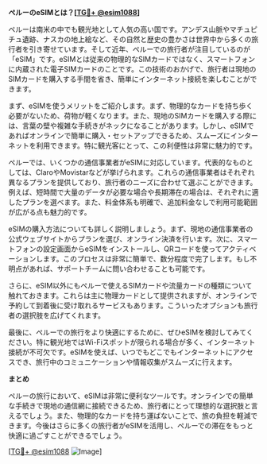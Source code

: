 **ペルーのeSIMとは？[[TG💪+ @esim1088](https://t.me/s/esim1088)]**

ペルーは南米の中でも観光地として人気の高い国です。アンデス山脈やマチュピチュ遺跡、ナスカの地上絵など、その自然と歴史の豊かさは世界中から多くの旅行者を引き寄せています。そして近年、ペルーでの旅行者が注目しているのが「eSIM」です。eSIMとは従来の物理的なSIMカードではなく、スマートフォンに内蔵された電子SIMカードのことです。この技術のおかげで、旅行者は現地のSIMカードを購入する手間を省き、簡単にインターネット接続を楽しむことができます。

まず、eSIMを使うメリットをご紹介します。まず、物理的なカードを持ち歩く必要がないため、荷物が軽くなります。また、現地のSIMカードを購入する際には、言葉の壁や複雑な手続きがネックになることがあります。しかし、eSIMであればオンラインで簡単に購入・セットアップできるため、スムーズにインターネットを利用できます。特に観光客にとって、この利便性は非常に魅力的です。

ペルーでは、いくつかの通信事業者がeSIMに対応しています。代表的なものとしては、ClaroやMovistarなどが挙げられます。これらの通信事業者はそれぞれ異なるプランを提供しており、旅行者のニーズに合わせて選ぶことができます。例えば、短時間で大量のデータが必要な場合や長期滞在の場合は、それぞれに適したプランを選べます。また、料金体系も明確で、追加料金なしで利用可能範囲が広がる点も魅力的です。

eSIMの購入方法についても詳しく説明しましょう。まず、現地の通信事業者の公式ウェブサイトからプランを選び、オンライン決済を行います。次に、スマートフォンの設定画面からeSIMをインストールし、QRコードを使ってアクティベーションします。このプロセスは非常に簡単で、数分程度で完了します。もし不明点があれば、サポートチームに問い合わせることも可能です。

さらに、eSIM以外にもペルーで使えるSIMカードや流量カードの種類について触れておきます。これらは主に物理カードとして提供されますが、オンラインで予約して到着後に受け取れるサービスもあります。こういったオプションも旅行者の選択肢を広げてくれます。

最後に、ペルーでの旅行をより快適にするために、ぜひeSIMを検討してみてください。特に観光地ではWi-Fiスポットが限られる場合が多く、インターネット接続が不可欠です。eSIMを使えば、いつでもどこでもインターネットにアクセスでき、旅行中のコミュニケーションや情報収集がスムーズに行えます。

**まとめ**

ペルーの旅行において、eSIMは非常に便利なツールです。オンラインでの簡単な手続きで現地の通信網に接続できるため、旅行者にとって理想的な選択肢と言えるでしょう。また、物理的なカードを持ち運ばないことで、旅の負担を軽減できます。今後はさらに多くの旅行者がeSIMを活用し、ペルーでの滞在をもっと快適に過ごすことができるでしょう。

[[TG💪+ @esim1088](https://t.me/s/esim1088) ![Image](https://i.postimg.cc/Y0z9fWf4/image.png)]